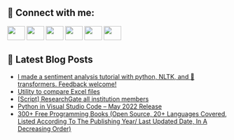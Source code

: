 ## 🔎 Connect with me:
[<img height="32" width="40" src="https://cdn.jsdelivr.net/npm/simple-icons@v5/icons/telegram.svg" />](https://t.me/bullbesh)
[<img height="32" width="40" src="https://cdn.jsdelivr.net/npm/simple-icons@v5/icons/vk.svg" />](https://vk.com/bullbesh)
[<img height="32" width="40" src="https://cdn.jsdelivr.net/npm/simple-icons@v5/icons/twitter.svg" />](https://twitter.com/bullbesh1)
[<img height="32" width="40" src="https://cdn.jsdelivr.net/npm/simple-icons@v5/icons/instagram.svg" />](https://www.instagram.com/bullbesh)
[<img height="32" width="40" src="https://cdn.jsdelivr.net/npm/simple-icons@v5/icons/reddit.svg" />](https://www.reddit.com/user/bullbesh)
[<img height="32" width="40" src="https://cdn.jsdelivr.net/npm/simple-icons@v5/icons/youtube.svg" />](https://www.youtube.com/channel/UCtfjRs6uzgq5mfm8S06WTcg)

## 📕 Latest Blog Posts
<!-- BLOG-POST-LIST:START -->
- [I made a sentiment analysis tutorial with python, NLTK, and 🤗 transformers. Feedback welcome!](https://www.reddit.com/r/Python/comments/ujn5kf/i_made_a_sentiment_analysis_tutorial_with_python/)
- [Utility to compare Excel files](https://www.reddit.com/r/Python/comments/ujm4p6/utility_to_compare_excel_files/)
- [[Script] ResearchGate all institution members](https://www.reddit.com/r/Python/comments/ujljv6/script_researchgate_all_institution_members/)
- [Python in Visual Studio Code – May 2022 Release](https://www.reddit.com/r/Python/comments/ujl7bz/python_in_visual_studio_code_may_2022_release/)
- [300+ Free Programming Books &lpar;Open Source, 20+ Languages Covered, Listed According To The Publishing Year/ Last Updated Date, In A Decreasing Order&rpar;](https://www.reddit.com/r/Python/comments/ujizqt/300_free_programming_books_open_source_20/)
<!-- BLOG-POST-LIST:END -->

